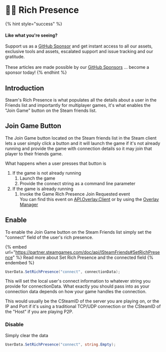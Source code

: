 # 🧑🔧 Rich Presence

{% hint style="success" %}
#### Like what you're seeing?

Support us as a [GitHub Sponsor](../../../../become-a-sponsor/) and get instant access to all our assets, exclusive tools and assets, escalated support and issue tracking and our gratitude.\
\
These articles are made possible by our [GitHub Sponsors](../../../../become-a-sponsor/) ... become a sponsor today!
{% endhint %}

## Introduction

Steam's Rich Presence is what populates all the details about a user in the Friends list and importantly for multiplayer games, it's what enables the "Join Game" button on the Steam friends list.

## Join Game Button

The Join Game button located on the Steam friends list in the Steam client lets a user simply click a button and it will launch the game if it's not already running and provide the game with connection details so it may join that player to their friends game.

What happens when a user presses that button is&#x20;

1. If the game is not already running
   1. Launch the game
   2. Provide the connect string as a command line parameter
2. If the game is already running
   1. Invoke the Game Rich Presence Join Requested event\
      You can find this event on [API.Overlay.Client](../../../../heathens-toolkit-for-steamworks-sdk/unity/api/overlay.client.md#game-rich-presence-join-requested) or by using the [Overlay Manager](../../../../heathens-toolkit-for-steamworks-sdk/unity/components/overlay-manager.md#evtrichpresencejoinrequested)

## Enable

To enable the Join Game button on the Steam Friends list simply set the "connect" field of the user's rich presence.

{% embed url="https://partner.steamgames.com/doc/api/ISteamFriends#SetRichPresence" %}
Read more about Set Rich Presence and the connected field
{% endembed %}

```csharp
UserData.SetRichPresence("connect", connectionData);
```

This will set the local user's connect information to whatever string you provide for connectionData. What exactly you should pass into as your connection data depends on how your game handles the connection.

This would usually be the CSteamID of the server you are playing on, or the IP and Port if it's using a traditional TCP/UDP connection or the CSteamID of the "Host" if you are playing P2P.

### Disable

Simply clear the data

```csharp
UserData.SetRichPresence("connect", string.Empty);
```
